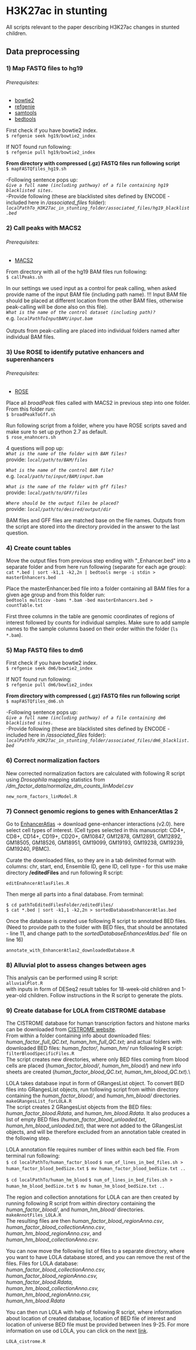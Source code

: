 # H3K27ac in stunting
All scripts relevant to the paper describing H3K27ac changes in stunted children.

## Data preprocessing
### 1) Map FASTQ files to hg19
###### Prerequisites:
+ [bowtie2](http://bowtie-bio.sourceforge.net/bowtie2/index.shtml)
+ [refgenie](http://refgenie.databio.org/en/latest/)
+ [samtools](http://www.htslib.org/)
+ [bedtools](https://bedtools.readthedocs.io/en/latest/index.html)

First check if you have bowtie2 index.\
`$ refgenie seek hg19/bowtie2_index`

If NOT found run following: \
`$ refgenie pull hg19/bowtie2_index` 

**From directory with compressed (.gz) FASTQ files run following script**\
`$ mapFASTQfiles_hg19.sh `

-Following sentence pops up:\
*`Give a full name (including pathway) of a file containing hg19 blacklisted sites.`*\
-Provide following (these are blacklisted sites defined by ENCODE - included here in */associated_files* folder):\
*`localPathTo_H3K27ac_in_stunting_folder/associated_files/hg19_blacklist.bed`*

### 2) Call peaks with MACS2
###### Prerequisites:
+ [MACS2](https://anaconda.org/bioconda/macs2)

From directory with all of the hg19 BAM files run following:\
`$ callPeaks.sh`

In our settings we used input as a control for peak calling, when asked provide name of the input BAM file (including path name). !!! Input BAM file should be placed at different location from the other BAM files, otherwise peak-calling will be done also on this file).\
*`What is the name of the control dataset (including path)?`*\
e.g. *`localPathToInputBAM/input.bam`*\
\
Outputs from peak-calling are placed into individual folders named after individual BAM files.

### 3) Use ROSE to identify putative enhancers and superenhancers
###### Prerequisites:
+ [ROSE](http://younglab.wi.mit.edu/super_enhancer_code.html)

Place all *broadPeak* files called with MACS2 in previous step into one folder. From this folder run:\
`$ broadPeakToGff.sh`

Run following script from a folder, where you have ROSE scripts saved and make sure to set up python 2.7 as default.\
`$ rose_enahncers.sh`

4 questions will pop up:\
*`What is the name of the folder with BAM files?`*\
provide:  *`local/path/to/BAM/files`*

*`What is the name of the control BAM file?`*\
e.g. *`local/path/to/input/BAM/input.bam`*


*`What is the name of the folder with gff files?`*\
provide:  *`local/path/to/GFF/files`*


*`Where should be the output files be placed?`*\
provide:  *`local/path/to/desired/output/dir`*

BAM files and GFF files are matched base on the file names. Outputs from the script are stored into the directory provided in the answer to the last question.

### 4) Create count tables
Move the output files from previous step ending with "_Enhancer.bed" into a separate folder and from here run following (separate for each age group): \
`cat *.bed | sort -k1,1 -k2,2n | bedtools merge -i stdin > masterEnhancers.bed`

Place the masterEnhancer.bed file into a folder containing all BAM files for a given age group and from this folder run: \
`bedtools multicov -bams *.bam -bed masterEnhancers.bed > countTable.txt`

First three columns in the table are genomic coordinates of regions of interest followed by counts for individual samples. Make sure to add sample names to the sample columns based on their order within the folder (`ls *.bam`).

### 5) Map FASTQ files to dm6
First check if you have bowtie2 index.\
`$ refgenie seek dm6/bowtie2_index`

If NOT found run following: \
`$ refgenie pull dm6/bowtie2_index` 

**From directory with compressed (.gz) FASTQ files run following script**\
`$ mapFASTQfiles_dm6.sh `

-Following sentence pops up:\
*`Give a full name (including pathway) of a file containing dm6 blacklisted sites.`*\
-Provide following (these are blacklisted sites defined by ENCODE - included here in */associated_files* folder):\
*`localPathTo_H3K27ac_in_stunting_folder/associated_files/dm6_blacklist.bed`*

### 6) Correct normalization factors

New corrected normalization factors are calculated with following R script using *Drosophila* mapping statistics from  */dm_factor_data/normalize_dm_counts_linModel.csv*

`new_norm_factors_linModel.R`

### 7) Connect genomic regions to genes with EnhancerAtlas 2

Go to [EnhancerAtlas](http://www.enhanceratlas.org/download.php) -> download gene-enhancer interactions (v2.0). here select cell types of interest. (Cell types selected in this manuscript: CD4+, CD8+, CD14+, CD19+, CD20+, GM10847, GM12878, GM12891, GM12892, GM18505, GM18526, GM18951, GM19099, GM19193, GM19238, GM19239, GM19240, PBMC). 

Curate the downloaded files, so they are in a tab delimited format with columns: chr, start, end, Ensemble ID, gene ID, cell type - for this use make directory **/editedFiles** and run following R script:

`editEnahncerAtlasFiles.R`

Then merge all parts into a final database. From terminal:

`$ cd pathToEditedFilesFolder/editedFiles/`\
`$ cat *.bed | sort -k1,1 -k2,2n > sortedDatabaseEnhancerAtlas.bed`

Once the database is created use following R script to annotated BED files. (Need to provide path to the folder with BED files, that should be annotated - line 11, and change path to the *sortedDatabaseEnhancerAtlas.bed`* file on line 16)

`annotate_with_EnhancerAtlas2_downloadedDatabase.R`

### 8) Alluvial plot to assess changes between ages
This analysis can be performed using R script:\
`alluvialPlot.R`\
with inputs in form of DESeq2 result tables for 18-week-old children and 1-year-old children. Follow instructions in the R script to generate the plots.

### 9) Create database for LOLA from CISTROME database
The CISTROME database for human transcription factors and histone marks can be downloaded from [CISTROME website](http://cistrome.org/db/#/bdown).\
From within a folder containing info about downloaded files: *human_factor_full_QC.txt*, *human_hm_full_QC.txt*; and actual folders with downloaded BED files: *human_factor/*, *human_hm/* run following R script:\
`filterBloodSpecificFiles.R`\
The script creates new directories, where only BED files coming from blood cells are placed (*human_factor_blood/*, *human_hm_blood/*) and new info sheets are created (*human_factor_blood_QC.txt*, *human_hm_blood_QC.txt*).\

LOLA takes database input in form of GRangesList object. To convert BED files into GRangesList objects, run following script from within directory containing the *human_factor_blood/*, and *human_hm_blood/* directories.
`makeGRangesList_forLOLA.R`\
The script creates 2 GRangesList objects from the BED files: *human_factor_blood.Rdata*, and *human_hm_blood.Rdata*. It also produces a list of empty BED files (*human_factor_blood_unloaded.txt*, *human_hm_blood_unloaded.txt*), that were not added to the GRangesList objects, and will be therefore excluded from an annotation table created in the following step. 

LOLA annotation file requires number of lines within each bed file. From terminal run following: \
`$ cd localPathTo/human_factor_blood`
`$ num_of_lines_in_bed_files.sh > human_factor_blood_bedSize.txt`
`$ mv human_factor_blood_bedSize.txt ..`

`$ cd localPathTo/human_hm_blood`
`$ num_of_lines_in_bed_files.sh > human_hm_blood_bedSize.txt`
`$ mv human_hm_blood_bedSize.txt ..`

The region and collection annotations for LOLA can are then created by running following R script from within directory containing the *human_factor_blood/*, and *human_hm_blood/* directories.
`makeAnnotFiles_LOLA.R` \
The resulting files are then *human_factor_blood_regionAnno.csv*, *human_factor_blood_collectionAnno.csv*, *human_hm_blood_regionAnno.csv*, and *human_hm_blood_collectionAnno.csv*. 

You can now move the following list of files to a separate directory, where you want to have LOLA database stored, and you can remove the rest of the files.
Files for LOLA database: \
*human_factor_blood_collectionAnno.csv,\
human_factor_blood_regionAnno.csv,\
human_factor_blood.Rdata,\
human_hm_blood_collectionAnno.csv,\
human_hm_blood_regionAnno.csv,\
human_hm_blood.Rdata*

You can then run LOLA with help of following R script, where information about location of created database, location of BED file of interest and location of universe BED file must be provided between lnes 9-25. For more information on use od LOLA, you can click on the next [link](http://databio.org/lola/).

`LOLA_cistrome.R`

